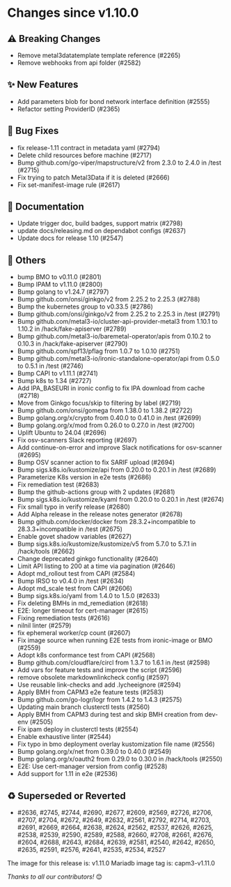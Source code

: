 <!-- markdownlint-disable no-inline-html line-length -->
# Changes since v1.10.0

## :warning: Breaking Changes

- Remove metal3datatemplate template reference (#2265)
- Remove webhooks from api folder (#2582)

## :sparkles: New Features

- Add parameters blob for bond network interface definition (#2555)
- Refactor setting ProviderID (#2365)

## :bug: Bug Fixes

- fix release-1.11 contract in metadata yaml (#2794)
- Delete child resources before machine (#2717)
- Bump github.com/go-viper/mapstructure/v2 from 2.3.0 to 2.4.0 in /test (#2715)
- Fix trying to patch Metal3Data if it is deleted (#2666)
- Fix set-manifest-image rule (#2617)

## :book: Documentation

- Update trigger doc, build badges, support matrix (#2798)
- update docs/releasing.md on dependabot configs (#2637)
- Update docs for release 1.10 (#2547)

## :seedling: Others

- bump BMO to v0.11.0 (#2801)
- Bump IPAM to v1.11.0 (#2800)
- Bump golang to v1.24.7 (#2797)
- Bump github.com/onsi/ginkgo/v2 from 2.25.2 to 2.25.3 (#2788)
- Bump the kubernetes group to v0.33.5 (#2786)
- Bump github.com/onsi/ginkgo/v2 from 2.25.2 to 2.25.3 in /test (#2791)
- Bump github.com/metal3-io/cluster-api-provider-metal3 from 1.10.1 to 1.10.2 in /hack/fake-apiserver (#2789)
- Bump github.com/metal3-io/baremetal-operator/apis from 0.10.2 to 0.10.3 in /hack/fake-apiserver (#2790)
- Bump github.com/spf13/pflag from 1.0.7 to 1.0.10 (#2751)
- Bump github.com/metal3-io/ironic-standalone-operator/api from 0.5.0 to 0.5.1 in /test (#2746)
- Bump CAPI to v1.11.1 (#2741)
- Bump k8s to 1.34 (#2727)
- Add IPA_BASEURI in ironic config to fix IPA download from cache (#2718)
- Move from Ginkgo focus/skip to filtering by label (#2719)
- Bump github.com/onsi/gomega from 1.38.0 to 1.38.2 (#2722)
- Bump golang.org/x/crypto from 0.40.0 to 0.41.0 in /test (#2699)
- Bump golang.org/x/mod from 0.26.0 to 0.27.0 in /test (#2700)
- Uplift Ubuntu to 24.04 (#2696)
- Fix osv-scanners Slack reporting (#2697)
- Add continue-on-error and improve Slack notifications for osv-scanner (#2695)
- Bump OSV scanner action to fix SARIF upload (#2694)
- Bump sigs.k8s.io/kustomize/api from 0.20.0 to 0.20.1 in /test (#2689)
- Parameterize K8s version in e2e tests (#2686)
- Fix remediation test (#2683)
- Bump the github-actions group with 2 updates (#2681)
- Bump sigs.k8s.io/kustomize/kyaml from 0.20.0 to 0.20.1 in /test (#2674)
- Fix small typo in verify release (#2680)
- Add Alpha release in the release notes generator (#2678)
- Bump github.com/docker/docker from 28.3.2+incompatible to 28.3.3+incompatible in /test (#2675)
- Enable govet shadow variables (#2627)
- Bump sigs.k8s.io/kustomize/kustomize/v5 from 5.7.0 to 5.7.1 in /hack/tools (#2662)
- Change deprecated ginkgo functionality (#2640)
- Limit API listing to 200 at a time via pagination (#2646)
- Adopt md_rollout test from CAPI (#2584)
- Bump IRSO to v0.4.0 in /test (#2634)
- Adopt md_scale test from CAPI (#2606)
- Bump sigs.k8s.io/yaml from 1.4.0 to 1.5.0 (#2633)
- Fix deleting BMHs in md_remediation (#2618)
- E2E: longer timeout for cert-manager (#2615)
- Fixing remediation tests (#2616)
- nilnil linter (#2579)
- fix ephemeral worker/cp count (#2607)
- Fix image source when running E2E tests from ironic-image or BMO (#2559)
- Adopt k8s conformance test from CAPI (#2568)
- Bump github.com/cloudflare/circl from 1.3.7 to 1.6.1 in /test (#2598)
- Add vars for feature tests and improve the script (#2596)
- remove obsolete markdownlinkcheck config (#2597)
- Use reusable link-checks and add .lycheeignore (#2594)
- Apply BMH from CAPM3 e2e feature tests (#2583)
- Bump github.com/go-logr/logr from 1.4.2 to 1.4.3 (#2575)
- Updating main branch clusterctl tests (#2560)
- Apply BMH from CAPM3 during test and skip BMH creation from dev-env (#2505)
- Fix ipam deploy in clusterctl tests (#2554)
- Enable exhaustive linter (#2544)
- Fix typo in bmo deployment overlay kustomization file name (#2556)
- Bump golang.org/x/net from 0.39.0 to 0.40.0 (#2549)
- Bump golang.org/x/oauth2 from 0.29.0 to 0.30.0 in /hack/tools (#2550)
- E2E: Use cert-manager version from config (#2528)
- Add support for 1.11 in e2e (#2536)

## :recycle: Superseded or Reverted

- #2636, #2745, #2744, #2690, #2677, #2609, #2569, #2726, #2706, #2707, #2704,
 #2672, #2649, #2632, #2561, #2792, #2714, #2703, #2691, #2669, #2664, #2638,
 #2624, #2562, #2537, #2626, #2625, #2538, #2539, #2590, #2589, #2588, #2660,
 #2708, #2661, #2676, #2604, #2688, #2643, #2684, #2639, #2581, #2540, #2642,
 #2650, #2635, #2591, #2576, #2641, #2535, #2534, #2527

The image for this release is: v1.11.0
Mariadb image tag is: capm3-v1.11.0

_Thanks to all our contributors!_ 😊

